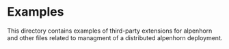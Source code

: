 # Examples

This directory contains examples of third-party extensions
for alpenhorn and other files related to managment of a
distributed alpenhorn deployment.

